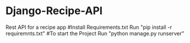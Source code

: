 # Django-Recipe-API
Rest API for a recipe app
#Install Requirements.txt
Run "pip install -r requiremnts.txt"
#To start the Project
Run "python manage.py runserver"
